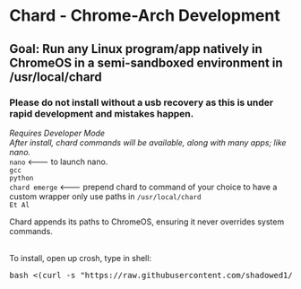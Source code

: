 # Chard - Chrome-Arch Development
## Goal: Run any Linux program/app natively in ChromeOS in a semi-sandboxed environment in /usr/local/chard <br>
### Please do not install without a usb recovery as this is under rapid development and mistakes happen.<br>
*Requires Developer Mode* <br>
*After install, chard commands will be available, along with many apps; like nano.* <br>
`nano` <--- to launch nano. <br>
`gcc` <br>
`python` <br>
`chard emerge` <--- prepend chard to command of your choice to have a custom wrapper only use paths in `/usr/local/chard` <br>
`Et Al` <br>

Chard appends its paths to ChromeOS, ensuring it never overrides system commands. <br> <br>

To install, open up crosh, type in shell: <br>

<pre>bash <(curl -s "https://raw.githubusercontent.com/shadowed1/Chard/main/chard_download?$(date +%s)")</pre>
